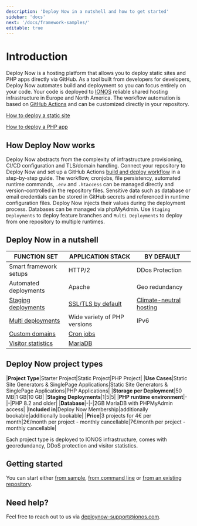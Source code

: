 ```yaml
---
description: 'Deploy Now in a nutshell and how to get started'
sidebar: 'docs'
next: '/docs/framework-samples/'
editable: true
---
```


# Introduction

Deploy Now is a hosting platform that allows you to deploy static sites and PHP apps directly via GitHub. As a tool built from developers for developers, Deploy Now automates build and deployment so you can focus entirely on your code. Your code is deployed to [IONOS](https://www.ionos.com/) reliable shared hosting infrastructure in Europe and North America. The workflow automation is based on [GitHub Actions](https://github.com/features/actions) and can be customized directly in your repository.

[How to deploy a static site](/docs/deploy-static-sites)

[How to deploy a PHP app](/docs/deploy-php-apps)

## How Deploy Now works

Deploy Now abstracts from the complexity of infrastructure provisioning, CI/CD configuration and TLS/domain handling. Connect your repository to Deploy Now and set up a GitHub Actions [build and deploy workflow](/docs/git-integration/) in a step-by-step guide. The workflow, cronjobs, file persistency, automated runtime commands, `.env` and `.htaccess` can be managed directly and version-controlled in the repository files. Sensitive data such as database or email credentials can be stored in GitHub secrets and referenced in runtime configuration files. Deploy Now injects their values during the deployment process. Databases can be managed via phpMyAdmin. Use `Staging Deployments` to deploy feature branches and  `Multi Deployments` to deploy from one repository to multiple runtimes. 

## Deploy Now in a nutshell

|FUNCTION SET|APPLICATION STACK|BY DEFAULT|
|-|-|-|
|Smart framework setups|HTTP/2|DDos Protection|
|Automated deployments|Apache|Geo redundancy|
|[Staging deployments](/docs/staging-deployments)|[SSL/TLS by default](/docs/domain-tls/#tlsssl)|[Climate-neutral hosting](https://www.ionos.com/environment)|
|[Multi deployments](/docs/multi-deployments)|Wide variety of PHP versions|IPv6|
|[Custom domains](/docs/domain-tls)|[Cron jobs](/docs/cron-jobs)||
|[Visitor statistics](/docs/visitor-statistics)|[MariaDB](/docs/database)||

## Deploy Now project types

|**Project Type**|Starter Project|Static Project|PHP Project|
|**Use Cases**|Static Site Generators & SinglePage Applications|Static Site Generators & SinglePage Applications|PHP Applications|
|**Storage per Deployment**|50 MB|1 GB|10 GB|
|**Staging Deployments**|1|5|5|
|**PHP runtime environment**|-|-|PHP 8.2 and older|
|**Database**|-|-|2GB MariaDB with PHPMyAdmin access|
|**Included in**|Deploy Now Membership|additionally bookable|additionally bookable|
|**Price**|3 projects for 4€ per month|2€/month per project - monthly cancellable|7€/month per project - monthly cancellable|

Each project type is deployed to IONOS infrastructure, comes with georedundancy, DDoS protection and visitor statistics.

## Getting started
You can start either [from sample](/docs/framework-samples), [from command line](/docs/from-cmd-line) or [from an existing repository](/docs/from-repo).

## Need help?
Feel free to reach out to us via <a href="mailto:deploynow-support@ionos.com">deploynow-support@ionos.com</a>.
